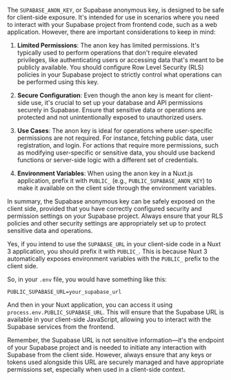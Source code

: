 The `SUPABASE_ANON_KEY`, or Supabase anonymous key, is designed to be safe for client-side exposure. It's intended for use in scenarios where you need to interact with your Supabase project from frontend code, such as a web application. However, there are important considerations to keep in mind:

1. **Limited Permissions**: The anon key has limited permissions. It's typically used to perform operations that don't require elevated privileges, like authenticating users or accessing data that's meant to be publicly available. You should configure Row Level Security (RLS) policies in your Supabase project to strictly control what operations can be performed using this key.

2. **Secure Configuration**: Even though the anon key is meant for client-side use, it's crucial to set up your database and API permissions securely in Supabase. Ensure that sensitive data or operations are protected and not unintentionally exposed to unauthorized users.

3. **Use Cases**: The anon key is ideal for operations where user-specific permissions are not required. For instance, fetching public data, user registration, and login. For actions that require more permissions, such as modifying user-specific or sensitive data, you should use backend functions or server-side logic with a different set of credentials.

4. **Environment Variables**: When using the anon key in a Nuxt.js application, prefix it with `PUBLIC_` (e.g., `PUBLIC_SUPABASE_ANON_KEY`) to make it available on the client side through the environment variables.

In summary, the Supabase anonymous key can be safely exposed on the client side, provided that you have correctly configured security and permission settings on your Supabase project. Always ensure that your RLS policies and other security settings are appropriately set up to protect sensitive data and operations.

Yes, if you intend to use the `SUPABASE_URL` in your client-side code in a Nuxt 3 application, you should prefix it with `PUBLIC_`. This is because Nuxt 3 automatically exposes environment variables with the `PUBLIC_` prefix to the client side. 

So, in your `.env` file, you would have something like this:

```env
PUBLIC_SUPABASE_URL=your_supabase_url
```

And then in your Nuxt application, you can access it using `process.env.PUBLIC_SUPABASE_URL`. This will ensure that the Supabase URL is available in your client-side JavaScript, allowing you to interact with the Supabase services from the frontend.

Remember, the Supabase URL is not sensitive information—it's the endpoint of your Supabase project and is needed to initiate any interaction with Supabase from the client side. However, always ensure that any keys or tokens used alongside this URL are securely managed and have appropriate permissions set, especially when used in a client-side context.
